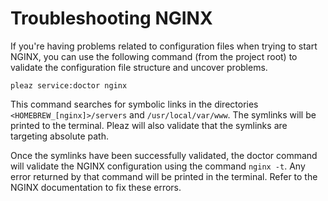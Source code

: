 # Troubleshooting NGINX
If you're having problems related to configuration files when trying to start NGINX, you can use the following command
(from the project root) to validate the configuration file structure and uncover problems.

```
pleaz service:doctor nginx
```

This command searches for symbolic links in the directories `<HOMEBREW_[nginx]>/servers` and `/usr/local/var/www`.
The symlinks will be printed to the terminal. Pleaz will also validate that the symlinks are targeting absolute path.

Once the symlinks have been successfully validated, the doctor command will validate the NGINX configuration using
the command `nginx -t`. Any error returned by that command will be printed in the terminal. Refer to the NGINX documentation
to fix these errors.

